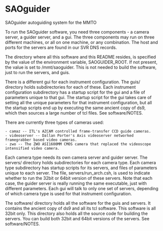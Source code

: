 # SAOguider

SAOguider autoguiding system for the MMTO

To run the SAOguider software, you need three components - a camera server,
a guider server, and a gui.  The three components may run on three
different machines, or all on one machine, or any combination.  The host
and ports for the servers are found in our SVR DNS records.

The directory where all this software and this README resides, is specified
by the value of the environment variable, SAOGUIDER_ROOT.  If not present,
the value is set to /mmt/saoguider.  This is not needed to build the software,
just to run the servers, and guis.

There is a different gui for each instrument configuration.  The guis/
directory holds subdirectories for each of these.  Each instrument
configuration subdirectory has a startup script for the gui and a file of
parameters unique to that gui.  The startup script for the gui takes care of
setting all the unique parameters for that instrument configuration, but all
the startup scripts end up by executing the same ancient copy of ds9, which
then sources a large number of tcl files.  See software/NOTES.

There are currently three types of cameras used:  

    - camaz -- ITL's AZCAM controlled frame-transfer CCD guide cameras.
    - videoserver -- Dallan Porter's Axis videoserver networked framegrabber based video cameras.
    - zwo -- The ZWO ASI1600MM CMOS camera that replaced the videoscope intensified video camera.

Each camera type needs its own camera server and guider server.  The servers/
directory holds subdirectories for each camera type.  Each camera type
subdirectory has startup scripts for its servers, and files of parameters
unique to each server.  The file, servers/run_arch.csh, is used
to indicate whether to run the 32bit or 64bit version of these servers.
Note that each case, the guider server is really running the same executable,
just with different parameters.  Each gui will talk to only one set of
servers, depending of which camera type is used for that instrument
configuration.

The software/ directory holds all the software for the guis and servers.  It
contains the ancient copy of ds9 and all its tcl software.  This software is
all 32bit only.  This directory also holds all the source code for building
the servers.  You can build both 32bit and 64bit versions of the servers.
See software/NOTES.
